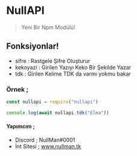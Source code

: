 # NullAPI

> Yeni Bir Npm Modülü!
 
## Fonksiyonlar!

- sifre : Rastgele Şifre Oluşturur
- kekoyazi : Girilen Yazıyı Keko Bir Şekilde Yazar
- tdk : Girilen Kelime TDK da varmı yokmu bakar

### Örnek ;
```js
const nullapi = require("nullapi")

console.log(await nullapi.tdk("Elma"))
```

#### Yapımcım ;

- Discord ; NullMan#0001
- İnt Sitesi ; www.nullman.tk
